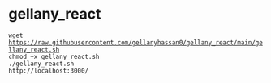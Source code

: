 # gellany_react

<code>wget https://raw.githubusercontent.com/gellanyhassan0/gellany_react/main/gellany_react.sh</code><br>
<code>chmod +x gellany_react.sh</code><br>
<code>./gellany_react.sh</code><br>
<code>http://localhost:3000/</code><br>
